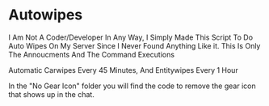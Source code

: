 # Autowipes
I Am Not A Coder/Developer In Any Way, I Simply Made This Script To Do Auto Wipes On My Server Since I Never Found Anything Like it.
This Is Only The Annoucments And The Command Executions

Automatic Carwipes Every 45 Minutes, And Entitywipes Every 1 Hour 

In the "No Gear Icon" folder you will find the code to remove the gear icon that shows up in the chat. 
